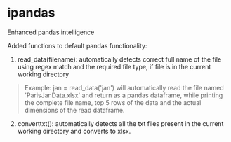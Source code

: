 # ipandas
Enhanced pandas intelligence

Added functions to default pandas functionality:
  1. read_data(filename): automatically detects correct full name of the file using regex match and the required file type, if file is in the current working directory
  > Example: jan = read_data('jan') will automatically read the file named 'ParisJanData.xlsx' and return as a pandas dataframe, while printing the complete file name, top 5 rows of the data and the actual dimensions of the read dataframe.
  2. converttxt(): automatically detects all the txt files present in the current working directory and converts to xlsx.

